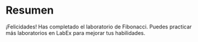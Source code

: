 # Resumen

¡Felicidades! Has completado el laboratorio de Fibonacci. Puedes practicar más laboratorios en LabEx para mejorar tus habilidades.
